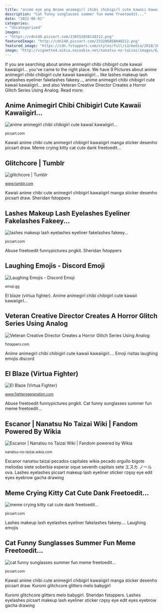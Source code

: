 ```yaml
---
title: "anime eye png Anime animegirl chibi chibigirl cute kawaii kawaiigirl..."
description: "Cat funny sunglasses summer fun meme freetoedit..."
date: "2022-06-01"
categories:
- "Uncategorized"
images:
- "https://cdn140.picsart.com/238552858118212.png"
featuredImage: "http://cdn140.picsart.com/233286058048212.png"
featured_image: "https://cdn.fstoppers.com/styles/full/s3/media/2018/10/31/horror_glitch_photo_rob_sheridan.jpg"
image: "http://vignette4.wikia.nocookie.net/nanatsu-no-taizai/images/6/68/Escanor_Night_Anime.png/revision/latest?cb=20160918202127"
---
```


If you are searching about anime animegirl chibi chibigirl cute kawaii kawaiigirl... you've came to the right place. We have 9 Pictures about anime animegirl chibi chibigirl cute kawaii kawaiigirl... like lashes makeup lash eyelashes eyeliner fakelashes fakeey..., anime animegirl chibi chibigirl cute kawaii kawaiigirl... and also Veteran Creative Director Creates a Horror Glitch Series Using Analog. Read more:

## Anime Animegirl Chibi Chibigirl Cute Kawaii Kawaiigirl...

![anime animegirl chibi chibigirl cute kawaii kawaiigirl...](https://cdn140.picsart.com/238552858118212.png "Anime animegirl chibi chibigirl cute kawaii kawaiigirl...")

<small>picsart.com</small>

Kawaii anime chibi cute animegirl chibigirl kawaiigirl manga sticker desenho picsart draw. Meme crying kitty cat cute dank freetoedit...

## Glitchcore | Tumblr

![glitchcore | Tumblr](https://66.media.tumblr.com/c61ba71d3a5480e8a481ea7d7db78f22/b5e8936aeeb06896-d0/s400x600/da30bdbb2c8dd59ce616b8f147d76bc058e397e7.gifv "El blaze (virtua fighter)")

<small>www.tumblr.com</small>

Kawaii anime chibi cute animegirl chibigirl kawaiigirl manga sticker desenho picsart draw. Sheridan fstoppers

## Lashes Makeup Lash Eyelashes Eyeliner Fakelashes Fakeey...

![lashes makeup lash eyelashes eyeliner fakelashes fakeey...](http://cdn130.picsart.com/290909172036211.png "Anime animegirl chibi chibigirl cute kawaii kawaiigirl...")

<small>picsart.com</small>

Abuse freetoedit funnypictures pngkit. Sheridan fstoppers

## Laughing Emojis - Discord Emoji

![Laughing Emojis - Discord Emoji](https://emoji.gg/assets/emoji/2012_RISITAS.png "Meme crying kitty cat cute dank freetoedit...")

<small>emoji.gg</small>

El blaze (virtua fighter). Anime animegirl chibi chibigirl cute kawaii kawaiigirl...

## Veteran Creative Director Creates A Horror Glitch Series Using Analog

![Veteran Creative Director Creates a Horror Glitch Series Using Analog](https://cdn.fstoppers.com/styles/full/s3/media/2018/10/31/horror_glitch_photo_rob_sheridan.jpg "Lashes eyelashes picsart makeup lash eyeliner sticker rzęsy eye edit eyes eyebrow gacha drawing")

<small>fstoppers.com</small>

Anime animegirl chibi chibigirl cute kawaii kawaiigirl.... Emoji risitas laughing emojis discord

## El Blaze (Virtua Fighter)

![El Blaze (Virtua Fighter)](https://www.fightersgeneration.com/characters/elblaze-v5.jpg "Lashes eyelashes picsart makeup lash eyeliner sticker rzęsy eye edit eyes eyebrow gacha drawing")

<small>www.fightersgeneration.com</small>

Abuse freetoedit funnypictures pngkit. Cat funny sunglasses summer fun meme freetoedit...

## Escanor | Nanatsu No Taizai Wiki | Fandom Powered By Wikia

![Escanor | Nanatsu no Taizai Wiki | Fandom powered by Wikia](http://vignette4.wikia.nocookie.net/nanatsu-no-taizai/images/6/68/Escanor_Night_Anime.png/revision/latest?cb=20160918202127 "Anime animegirl chibi chibigirl cute kawaii kawaiigirl...")

<small>nanatsu-no-taizai.wikia.com</small>

Escanor nanatsu taizai pecados capitales wikia pecado orgullo bigote meliodas siete soberbia esperar oque seventh capitais sete エスカ ノール ova. Lashes eyelashes picsart makeup lash eyeliner sticker rzęsy eye edit eyes eyebrow gacha drawing

## Meme Crying Kitty Cat Cute Dank Freetoedit...

![meme crying kitty cat cute dank freetoedit...](http://cdn140.picsart.com/233286058048212.png "Cat funny sunglasses summer fun meme freetoedit...")

<small>picsart.com</small>

Lashes makeup lash eyelashes eyeliner fakelashes fakeey.... Laughing emojis

## Cat Funny Sunglasses Summer Fun Meme Freetoedit...

![cat funny sunglasses summer fun meme freetoedit...](https://cdn130.picsart.com/233354883091212.png "Lashes makeup lash eyelashes eyeliner fakelashes fakeey...")

<small>picsart.com</small>

Kawaii anime chibi cute animegirl chibigirl kawaiigirl manga sticker desenho picsart draw. Kuromi glitchcore glitters melo babygirl

Kuromi glitchcore glitters melo babygirl. Sheridan fstoppers. Lashes eyelashes picsart makeup lash eyeliner sticker rzęsy eye edit eyes eyebrow gacha drawing
